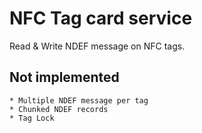 # NFC Tag card service

Read & Write NDEF message on NFC tags.


## Not implemented
	
	* Multiple NDEF message per tag
	* Chunked NDEF records
	* Tag Lock